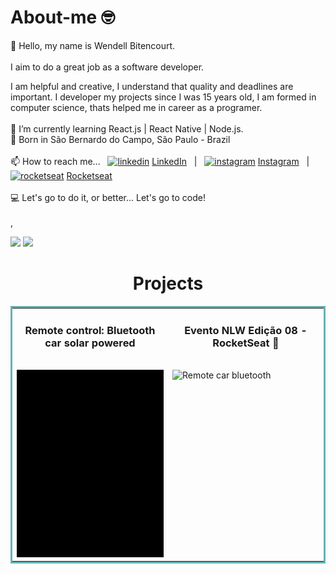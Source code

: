 # About-me 🤓

👋 Hello, my name is Wendell Bitencourt. 
<br/>
<br/>
I aim to do a great job as a software developer.

I am helpful and creative, I understand that quality and deadlines are important. I developer my projects since I was 15 years old, I am formed in computer science, thats helped me in career as a programer.
<br/>
<br/>
🌱 I’m currently learning React.js | React Native | Node.js.
<br/>
👶 Born in São Bernardo do Campo, São Paulo - Brazil
<br> 
<br/>
📫 How to reach me... &nbsp;
[![linkedin](https://user-images.githubusercontent.com/51727640/169602833-50664130-57c3-4491-842a-ac093fc0493e.svg)](https://www.instagram.com/wbitencourt.dev/)
[LinkedIn](https://www.linkedin.com/in/wendell-bitencourt/) &nbsp; | &nbsp;
[![instagram](https://user-images.githubusercontent.com/51727640/169602835-f8578787-11b8-49ba-88ea-b5179e035cad.svg)](https://www.instagram.com/wbitencourt.dev/)
[Instagram](https://www.instagram.com/wbitencourt.dev/) &nbsp; | &nbsp;
[![rocketseat](https://user-images.githubusercontent.com/51727640/169602836-2b52f6d2-e9b3-46d4-a9e8-d32c7df1eb79.svg)](https://www.instagram.com/wbitencourt.dev/)
[Rocketseat](https://app.rocketseat.com.br/me/wendell-bitencourt)
<br/>
<br/>
💻 Let's go to do it, or better... Let's go to code!
<br/>
<br/>,
<div align="start">
    <img height="180em" src="https://github-readme-stats.vercel.app/api?username=wbitencourt&show_icons=true&include_all_commits=true&theme=radical"/>
    <img height="180em" src="https://github-readme-stats.vercel.app/api/top-langs/?username=wbitencourt&layout=compact&langs_count=6)]  (https://github.com/wbitencourt/github-readme-statsCompact&theme=radical"/>
</div>

<h1 align="center">Projects</h1>

<table bordercolor="#66b2b2" align="center">
    <tr>
        <td width="50%" valign="top">           
            <h3 align="center">Remote control: Bluetooth car solar powered</h3>
            <br />            
            <img src="images/RemoteCar_bluetooth.gif" height="300px" alt="Remote car bluetooth"/>
        </td>    
        <td width="50%" valign="top">           
            <h3 align="center">Evento NLW Edição 08 - RocketSeat 🚀</h3>
            <br />           
            <img src="https://user-images.githubusercontent.com/51727640/167926346-1df2d26c-47e6-4e3f-abb9-322b1e7120b4.svg" height="300px" alt="Remote car bluetooth"/>
        </td>  
    </tr>
</table>
